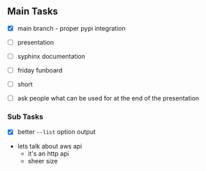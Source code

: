 ## Main Tasks
- [x] main branch - proper pypi integration
- [ ] presentation
- [ ] syphinx documentation


- [ ] friday funboard
- [ ] short 
- [ ] ask people what can be used for at the end of the presentation

### Sub Tasks
- [x] better `--list` option output
 




- lets talk about aws api
    - it's an http api 
    - sheer size 